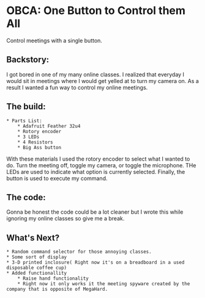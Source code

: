 # OBCA: One Button to Control them All

Control meetings with a single button.

## Backstory:
I got bored in one of my many online classes. I realized that everyday I would sit in meetings where I would get yelled at to turn my camera on. As a result I wanted a fun way to control my online meetings.

## The build:
    * Parts List:
        * Adafruit Feather 32u4
        * Rotory encoder
        * 3 LEDs
        * 4 Resistors
        * Big Ass button
With these materials I used the rotory encoder to select what I wanted to do. Turn the meeting off, toggle my camera, or toggle the microphone. THe LEDs are used to indicate what option is currently selected. Finally, the button is used to execute my command.

## The code:

Gonna be honest the code could be a lot cleaner but I wrote this while ignoring my online classes so give me a break.

## What's Next?

    * Random command selector for those annoying classes.
    * Some sort of display
    * 3-D printed inclosure( Right now it's on a breadboard in a used disposable coffee cup)
    * Added functionallity
        * Raise hand functionality
        * Right now it only works it the meeting spyware created by the company that is opposite of MegaHard.
